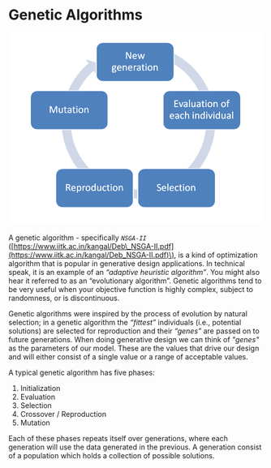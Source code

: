 # Genetic Algorithms

![](../.gitbook/assets/4_06_gaprocess.png)

A genetic algorithm - specifically _`NSGA-II`_ \([https://www.iitk.ac.in/kangal/Deb\_NSGA-II.pdf](https://www.iitk.ac.in/kangal/Deb_NSGA-II.pdf)\), is a kind of optimization algorithm that is popular in generative design applications. In technical speak, it is an example of an _“adaptive heuristic algorithm”_. You might also hear it referred to as an “evolutionary algorithm”. Genetic algorithms tend to be very useful when your objective function is highly complex, subject to randomness, or is discontinuous.

Genetic algorithms were inspired by the process of evolution by natural selection; in a genetic algorithm the _“fittest”_ individuals \(i.e., potential solutions\) are selected for reproduction and their _“genes”_ are passed on to future generations. When doing generative design we can think of _"genes"_ as the parameters of our model. These are the values that drive our design and will either consist of a single value or a range of acceptable values.

A typical genetic algorithm has five phases:

1. Initialization
2. Evaluation 
3. Selection 
4. Crossover / Reproduction
5. Mutation 

Each of these phases repeats itself over generations, where each generation will use the data generated in the previous. A generation consist of a population which holds a collection of possible solutions.

